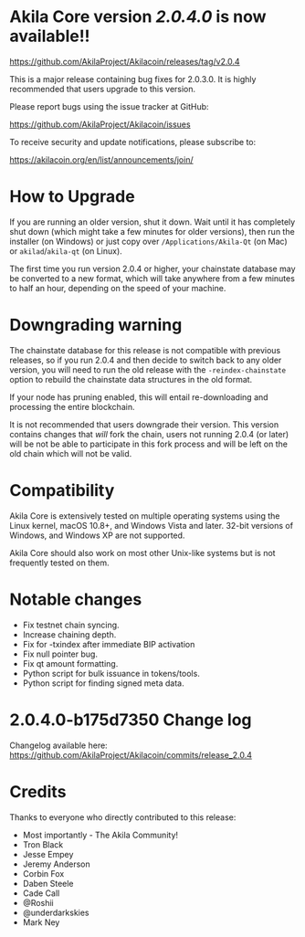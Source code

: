 Akila Core version *2.0.4.0* is now available!!
==============

  <https://github.com/AkilaProject/Akilacoin/releases/tag/v2.0.4>


This is a major release containing bug fixes for 2.0.3.0.  It is highly recommended that users 
upgrade to this version.

Please report bugs using the issue tracker at GitHub:

  <https://github.com/AkilaProject/Akilacoin/issues>

To receive security and update notifications, please subscribe to:

  <https://akilacoin.org/en/list/announcements/join/>

How to Upgrade
==============

If you are running an older version, shut it down. Wait until it has completely
shut down (which might take a few minutes for older versions), then run the 
installer (on Windows) or just copy over `/Applications/Akila-Qt` (on Mac)
or `akilad`/`akila-qt` (on Linux).

The first time you run version 2.0.4 or higher, your chainstate database may
be converted to a new format, which will take anywhere from a few minutes to
half an hour, depending on the speed of your machine.

Downgrading warning
==============

The chainstate database for this release is not compatible with previous
releases, so if you run 2.0.4 and then decide to switch back to any
older version, you will need to run the old release with the `-reindex-chainstate`
option to rebuild the chainstate data structures in the old format.

If your node has pruning enabled, this will entail re-downloading and
processing the entire blockchain.

It is not recommended that users downgrade their version.  This version contains
changes that *will* fork the chain, users not running 2.0.4 (or later) will be not
be able to participate in this fork process and will be left on the old chain which 
will not be valid.

Compatibility
==============

Akila Core is extensively tested on multiple operating systems using
the Linux kernel, macOS 10.8+, and Windows Vista and later. 32-bit versions of Windows,
and Windows XP are not supported.

Akila Core should also work on most other Unix-like systems but is not
frequently tested on them.

Notable changes
==============

- Fix testnet chain syncing.
- Increase chaining depth.
- Fix for -txindex after immediate BIP activation
- Fix null pointer bug.
- Fix qt amount formatting.
- Python script for bulk issuance in tokens/tools.
- Python script for finding signed meta data.


2.0.4.0-b175d7350 Change log
==============

Changelog available here: <https://github.com/AkilaProject/Akilacoin/commits/release_2.0.4>

Credits
==============

Thanks to everyone who directly contributed to this release:

- Most importantly - The Akila Community!
- Tron Black
- Jesse Empey
- Jeremy Anderson
- Corbin Fox
- Daben Steele
- Cade Call
- @Roshii
- @underdarkskies
- Mark Ney
